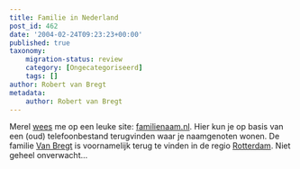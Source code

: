 ```yaml
---
title: Familie in Nederland
post_id: 462
date: '2004-02-24T09:23:23+00:00'
published: true
taxonomy:
    migration-status: review
    category: [Ongecategoriseerd]
    tags: []
author: Robert van Bregt
metadata:
    author: Robert van Bregt
---
```

Merel [wees](http://www.merelroze.com/pivot/entry.php?id=1559) me op een leuke site: [familienaam.nl](http://www.familienaam.nl/). Hier kun je op basis van een (oud) telefoonbestand terugvinden waar je naamgenoten wonen. De familie [Van Bregt](http://ram.besite.be/%7Euhuru/names_nl/map.php?name=van%20bregt) is voornamelijk terug te vinden in de regio [Rotterdam](http://www.rotterdam.nl/). Niet geheel onverwacht…